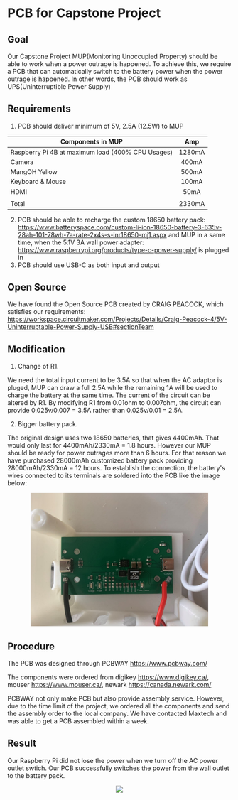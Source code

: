 # PCB for Capstone Project

## Goal
Our Capstone Project MUP(Monitoring Unoccupied Property) should be able to work when a power outrage is happened. To achieve this, we require a PCB that can automatically switch to the battery power when the power outrage is happened. In other words, the PCB should work as UPS(Uninterruptible Power Supply)

## Requirements
1. PCB should deliver minimum of 5V, 2.5A (12.5W) to MUP 

| Components in MUP    | Amp           |
| ------------- |:-------------:| 
| Raspberry Pi 4B at maximum load (400% CPU Usages)     | 1280mA
| Camera      | 400mA      | 
| MangOH Yellow | 500mA      |
| Keyboard & Mouse | 100mA |
| HDMI | 50mA|
| | |
| Total| 2330mA |

2. PCB should be able to recharge the custom 18650 battery pack: https://www.batteryspace.com/custom-li-ion-18650-battery-3-635v-28ah-101-78wh-7a-rate-2x4s-s-inr18650-mj1.aspx  and MUP in a same time, when the 5.1V 3A wall power adapter: https://www.raspberrypi.org/products/type-c-power-supply/ is plugged in
3. PCB should use USB-C as both input and output

## Open Source 
We have found the Open Source PCB created by CRAIG PEACOCK, which satisfies our requirements:
https://workspace.circuitmaker.com/Projects/Details/Craig-Peacock-4/5V-Uninterruptable-Power-Supply-USB#sectionTeam

## Modification
1. Change of R1. 

We need the total input current to be 3.5A so that when the AC adaptor is pluged, MUP can draw a full 2.5A while the remaining 1A will be used to charge the battery at the same time. The current of the circuit can be altered by R1. By modifying R1 from 0.01ohm to 0.007ohm, the circuit can provide 0.025v/0.007 = 3.5A rather than 0.025v/0.01 = 2.5A.

2. Bigger battery pack.

The original design uses two 18650 batteries, that gives 4400mAh. That would only last for 4400mAh/2330mA = 1.8 hours. However our MUP should be ready for power outrages more than 6 hours. For that reason we have purchased 28000mAh customized battery pack providing 28000mAh/2330mA = 12 hours. To establish the connection, the battery's wires connected to its terminals are soldered into the PCB like the image below:
<p align="center">
   <img src="Video_and_Images/PMS_image.jpg" width="400" >
</p>

## Procedure
The PCB was designed through PCBWAY https://www.pcbway.com/

The components were ordered from digikey https://www.digikey.ca/, mouser https://www.mouser.ca/, newark https://canada.newark.com/

PCBWAY not only make PCB but also provide assembly service. However, due to the time limit of the project, we ordered all the components and send the assembly order to the local company. We have contacted Maxtech and was able to get a PCB assembled within a week.

## Result
Our Raspberry Pi did not lose the power when we turn off the AC power outlet swtich. Our PCB successfully switches the power from the wall outlet to the battery pack.

<p align="center">
   <img src="Video_and_Images/PMS_Animated_GIF.gif">
</p>
